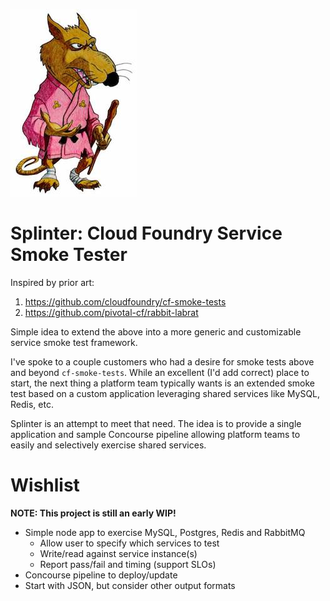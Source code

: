 ![Picture of Master Splinter](https://github.com/deadlysyn/splinter/blob/master/assets/splinter.jpg)

# Splinter: Cloud Foundry Service Smoke Tester

Inspired by prior art:

1. https://github.com/cloudfoundry/cf-smoke-tests
1. https://github.com/pivotal-cf/rabbit-labrat

Simple idea to extend the above into a more generic and customizable service
smoke test framework.

I've spoke to a couple customers who had a desire for smoke tests above and
beyond `cf-smoke-tests`. While an excellent (I'd add correct) place to start,
the next thing a platform team typically wants is an extended smoke test based
on a custom application leveraging shared services like MySQL, Redis, etc.

Splinter is an attempt to meet that need. The idea is to provide a single
application and sample Concourse pipeline allowing platform teams to easily
and selectively exercise shared services.

# Wishlist

**NOTE: This project is still an early WIP!**

- Simple node app to exercise MySQL, Postgres, Redis and RabbitMQ
    - Allow user to specify which services to test
    - Write/read against service instance(s)
    - Report pass/fail and timing (support SLOs)
- Concourse pipeline to deploy/update
- Start with JSON, but consider other output formats
